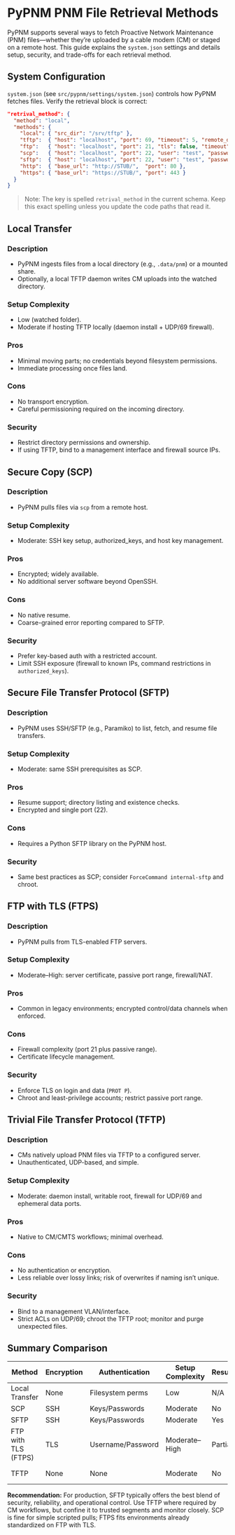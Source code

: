 # PyPNM PNM File Retrieval Methods

PyPNM supports several ways to fetch Proactive Network Maintenance (PNM) files—whether they’re uploaded by a cable modem (CM) or staged on a remote host. This guide explains the `system.json` settings and details setup, security, and trade-offs for each retrieval method.

## System Configuration

`system.json` (see `src/pypnm/settings/system.json`) controls how PyPNM fetches files. Verify the retrieval block is correct:

```json
"retrival_method": {
  "method": "local",
  "methods": {
    "local": { "src_dir": "/srv/tftp" },
    "tftp":  { "host": "localhost", "port": 69, "timeout": 5, "remote_dir": "" },
    "ftp":   { "host": "localhost", "port": 21, "tls": false, "timeout": 5, "user": "test", "password": "tftp", "remote_dir": "/srv/tftp" },
    "scp":   { "host": "localhost", "port": 22, "user": "test", "password": "tftp", "remote_dir": "/srv/tftp" },
    "sftp":  { "host": "localhost", "port": 22, "user": "test", "password": "tftp", "remote_dir": "/srv/tftp" },
    "http":  { "base_url": "http://STUB/",  "port": 80 },
    "https": { "base_url": "https://STUB/", "port": 443 }
  }
}
```

> Note: The key is spelled `retrival_method` in the current schema. Keep this exact spelling unless you update the code paths that read it.

## Local Transfer

### Description

* PyPNM ingests files from a local directory (e.g., `.data/pnm`) or a mounted share.
* Optionally, a local TFTP daemon writes CM uploads into the watched directory.

### Setup Complexity

* Low (watched folder).
* Moderate if hosting TFTP locally (daemon install + UDP/69 firewall).

### Pros

* Minimal moving parts; no credentials beyond filesystem permissions.
* Immediate processing once files land.

### Cons

* No transport encryption.
* Careful permissioning required on the incoming directory.

### Security

* Restrict directory permissions and ownership.
* If using TFTP, bind to a management interface and firewall source IPs.

## Secure Copy (SCP)

### Description

* PyPNM pulls files via `scp` from a remote host.

### Setup Complexity

* Moderate: SSH key setup, authorized_keys, and host key management.

### Pros

* Encrypted; widely available.
* No additional server software beyond OpenSSH.

### Cons

* No native resume.
* Coarse-grained error reporting compared to SFTP.

### Security

* Prefer key-based auth with a restricted account.
* Limit SSH exposure (firewall to known IPs, command restrictions in `authorized_keys`).

## Secure File Transfer Protocol (SFTP)

### Description

* PyPNM uses SSH/SFTP (e.g., Paramiko) to list, fetch, and resume file transfers.

### Setup Complexity

* Moderate: same SSH prerequisites as SCP.

### Pros

* Resume support; directory listing and existence checks.
* Encrypted and single port (22).

### Cons

* Requires a Python SFTP library on the PyPNM host.

### Security

* Same best practices as SCP; consider `ForceCommand internal-sftp` and chroot.

## FTP with TLS (FTPS)

### Description

* PyPNM pulls from TLS-enabled FTP servers.

### Setup Complexity

* Moderate–High: server certificate, passive port range, firewall/NAT.

### Pros

* Common in legacy environments; encrypted control/data channels when enforced.

### Cons

* Firewall complexity (port 21 plus passive range).
* Certificate lifecycle management.

### Security

* Enforce TLS on login and data (`PROT P`).
* Chroot and least-privilege accounts; restrict passive port range.

## Trivial File Transfer Protocol (TFTP)

### Description

* CMs natively upload PNM files via TFTP to a configured server.
* Unauthenticated, UDP-based, and simple.

### Setup Complexity

* Moderate: daemon install, writable root, firewall for UDP/69 and ephemeral data ports.

### Pros

* Native to CM/CMTS workflows; minimal overhead.

### Cons

* No authentication or encryption.
* Less reliable over lossy links; risk of overwrites if naming isn’t unique.

### Security

* Bind to a management VLAN/interface.
* Strict ACLs on UDP/69; chroot the TFTP root; monitor and purge unexpected files.

## Summary Comparison

| Method              | Encryption | Authentication    | Setup Complexity | Resume/Listing | Typical Ports          |
| ------------------- | ---------- | ----------------- | ---------------- | -------------- | ---------------------- |
| Local Transfer      | None       | Filesystem perms  | Low              | N/A            | N/A                    |
| SCP                 | SSH        | Keys/Passwords    | Moderate         | No             | TCP 22                 |
| SFTP                | SSH        | Keys/Passwords    | Moderate         | Yes            | TCP 22                 |
| FTP with TLS (FTPS) | TLS        | Username/Password | Moderate–High    | Partial        | TCP 21 + passive range |
| TFTP                | None       | None              | Moderate         | No             | UDP 69 + ephemeral     |

**Recommendation:** For production, SFTP typically offers the best blend of security, reliability, and operational control. Use TFTP where required by CM workflows, but confine it to trusted segments and monitor closely. SCP is fine for simple scripted pulls; FTPS fits environments already standardized on FTP with TLS.
